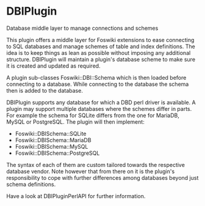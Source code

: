 # DBIPlugin
Database middle layer to manage connections and schemes

This plugin offers a middle layer for Foswiki extensions to ease connecting to 
SQL databases and manage schemes of table and index definitions. The idea is to
keep things as lean as possible without imposing any additional structure. <nop>DBIPlugin
will maintain a plugin's database scheme to make sure it is created and updated as required.

A plugin sub-classes Foswiki::DBI::Schema which is then loaded before
connecting to a database. While connecting to the database the schema then is added to the database.

<nop>DBIPlugin supports any database for which a DBD perl driver is available. A plugin may support
multiple databases where the schemes differ in parts. For example the schema for SQLite differs
from the one for <nop>MariaDB, <nop>MySQL or <nop>PostgreSQL. The plugin will then implement:

   * Foswiki::DBISchema::SQLite
   * Foswiki::DBISchema::MariaDB
   * Foswiki::DBISchema::MySQL
   * Foswiki::DBISchema::PostgreSQL

The syntax of each of them are custom tailored towards the respective database vendor. Note
however that from there on it is the plugin's responsibility to cope with further differences
among databases beyond just schema definitions.

Have a look at DBIPluginPerlAPI for further information.
